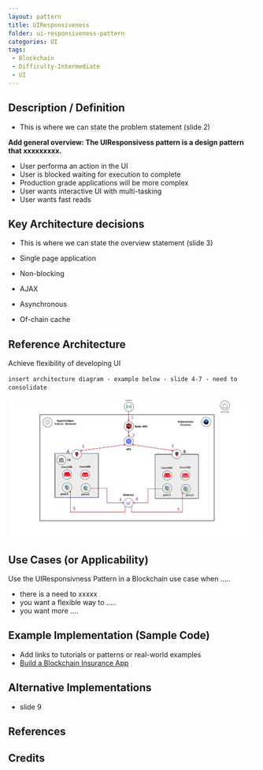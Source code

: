```yaml
---
layout: pattern
title: UIResponsiveness
folder: ui-responsiveness-pattern
categories: UI
tags:
 - Blockchain
 - Difficulty-Intermediate
 - UI
---
```


## Description / Definition

* This is where we can state the problem statement (slide 2)

**Add general overview: The UIResponsivess pattern is a design pattern that xxxxxxxxx.**

* User performa an action in the UI
* User is blocked waiting for execution to complete
* Production grade applications will be more complex
* User wants interactive UI with multi-tasking
* User wants fast reads


## Key Architecture decisions

* This is where we can state the overview statement (slide 3)

* Single page application
* Non-blocking
* AJAX
* Asynchronous
* Of-chain cache


## Reference Architecture

Achieve flexibility of developing UI

`insert architecture diagram - example below - slide 4-7 - need to consolidate`

<p align="center"><img src="./images/architecture.png"></p>



## Use Cases (or Applicability)
Use the UIResponsivness Pattern in a Blockchain use case when .....

* there is a need to xxxxx
* you want a flexible way to .....
* you want more ....



## Example Implementation (Sample Code)

* Add links to tutorials or patterns or real-world examples
* [Build a Blockchain Insurance App](https://developer.ibm.com/patterns/build-a-blockchain-insurance-app/)

## Alternative Implementations

* slide 9


## References


## Credits
